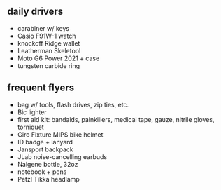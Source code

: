 ## daily drivers
* carabiner w/ keys
* Casio F91W-1 watch
* knockoff Ridge wallet
* Leatherman Skeletool
* Moto G6 Power 2021 + case
* tungsten carbide ring

## frequent flyers
* bag w/ tools, flash drives, zip ties, etc.
* Bic lighter
* first aid kit: bandaids, painkillers, medical tape, gauze, nitrile gloves, torniquet
* Giro Fixture MIPS bike helmet
* ID badge + lanyard
* Jansport backpack
* JLab noise-cancelling earbuds
* Nalgene bottle, 32oz
* notebook + pens
* Petzl Tikka headlamp
